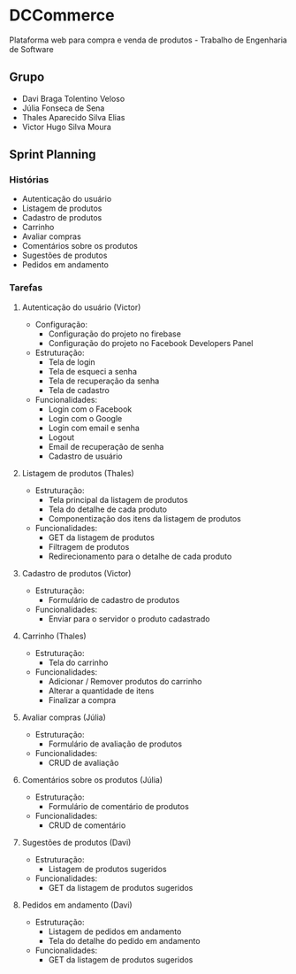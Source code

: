 # DCCommerce
Plataforma web para compra e venda de produtos - Trabalho de Engenharia de Software

## Grupo
- Davi Braga Tolentino Veloso
- Júlia Fonseca de Sena
- Thales Aparecido Silva Elias
- Victor Hugo Silva Moura

## Sprint Planning

### Histórias
- Autenticação do usuário
- Listagem de produtos
- Cadastro de produtos
- Carrinho
- Avaliar compras
- Comentários sobre os produtos
- Sugestões de produtos
- Pedidos em andamento

### Tarefas
1. Autenticação do usuário (Victor)
    - Configuração:
        - Configuração do projeto no firebase
        - Configuração do projeto no Facebook Developers Panel
    - Estruturação:
        - Tela de login
        - Tela de esqueci a senha
        - Tela de recuperação da senha
        - Tela de cadastro
     - Funcionalidades:
        - Login com o Facebook
        - Login com o Google
        - Login com email e senha
        - Logout
        - Email de recuperação de senha
        - Cadastro de usuário

2. Listagem de produtos (Thales)
    - Estruturação:
        - Tela principal da listagem de produtos
        - Tela do detalhe de cada produto
        - Componentização dos itens da listagem de produtos
    - Funcionalidades:
        - GET da listagem de produtos
        - Filtragem de produtos
        - Redirecionamento para o detalhe de cada produto

3. Cadastro de produtos (Victor)
    - Estruturação:
        - Formulário de cadastro de produtos
    - Funcionalidades: 
        - Enviar para o servidor o produto cadastrado

4. Carrinho (Thales)
    - Estruturação:
        - Tela do carrinho
    - Funcionalidades:
        - Adicionar / Remover produtos do carrinho
        - Alterar a quantidade de itens
        - Finalizar a compra

5. Avaliar compras (Júlia)
    - Estruturação:
        - Formulário de avaliação de produtos
    - Funcionalidades:
        - CRUD de avaliação

6. Comentários sobre os produtos (Júlia)
    - Estruturação:
        - Formulário de comentário de produtos
    - Funcionalidades:
        - CRUD de comentário

7. Sugestões de produtos (Davi)
    - Estruturação:
        - Listagem de produtos sugeridos
    - Funcionalidades:
        - GET da listagem de produtos sugeridos

8. Pedidos em andamento (Davi)
    - Estruturação:
        - Listagem de pedidos em andamento
        - Tela do detalhe do pedido em andamento
    - Funcionalidades:
        - GET da listagem de produtos sugeridos
